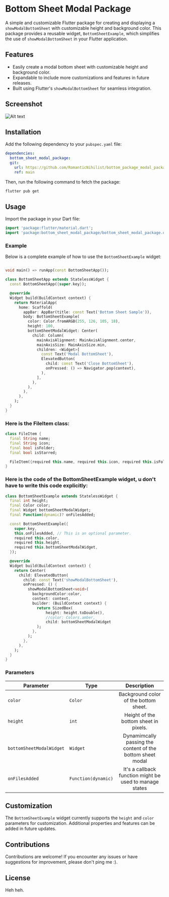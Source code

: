 # Bottom Sheet Modal Package

A simple and customizable Flutter package for creating and displaying a `showModalBottomSheet` with customizable height and background color. This package provides a reusable widget, `BottomSheetExample`, which simplifies the use of `showModalBottomSheet` in your Flutter application.

## Features

- Easily create a modal bottom sheet with customizable height and background color.
- Expandable to include more customizations and features in future releases.
- Built using Flutter's `showModalBottomSheet` for seamless integration.

## Screenshot

![Alt text](https://i.imgur.com/QTtbRMb.png "Bottom Sheet Modal View")

## Installation

Add the following dependency to your `pubspec.yaml` file:

```yaml
dependencies:
  bottom_sheet_modal_package:
  git:
    url: https://github.com/RomanticNihilist/bottom_package_modal_package
    ref: main
```

Then, run the following command to fetch the package:

```bash
flutter pub get
```

## Usage

Import the package in your Dart file:

```dart
import 'package:flutter/material.dart';
import 'package:bottom_sheet_modal_package/bottom_sheet_modal_package.dart';
```

### Example

Below is a complete example of how to use the `BottomSheetExample` widget:

```dart

void main() => runApp(const BottomSheetApp());

class BottomSheetApp extends StatelessWidget {
  const BottomSheetApp({super.key});

  @override
  Widget build(BuildContext context) {
    return MaterialApp(
      home: Scaffold(
        appBar: AppBar(title: const Text('Bottom Sheet Sample')),
        body: BottomSheetExample(
          color: Color.fromARGB(255, 126, 105, 18),
          height: 100,
          bottomSheetModalWidget: Center(
            child: Column(
              mainAxisAlignment: MainAxisAlignment.center,
              mainAxisSize: MainAxisSize.min,
              children: <Widget>[
                const Text('Modal BottomSheet'),
                ElevatedButton(
                  child: const Text('Close BottomSheet'),
                  onPressed: () => Navigator.pop(context),
                ),
              ],
            ),
          ),
        ),
      ),
    );
  }
}

```
### Here is the FileItem class:
```dart
class FileItem {
  final String name;
  final String icon;
  final bool isFolder;
  final bool isStarred;

  FileItem({required this.name, required this.icon, required this.isFolder, required this.isStarred});
}
```
### Here is the code of the BottomSheetExample widget, u don't have to write this code explicitly:
```dart
class BottomSheetExample extends StatelessWidget {
  final int height;
  final Color color;
  final Widget bottomSheetModalWidget;
  final Function(dynamic)? onFilesAdded;

  const BottomSheetExample({
    super.key,
    this.onFilesAdded, // This is an optional parameter.
    required this.color,
    required this.height,
    required this.bottomSheetModalWidget,
  });

  @override
  Widget build(BuildContext context) {
    return Center(
      child: ElevatedButton(
        child: const Text('showModalBottomSheet'),
        onPressed: () {
          showModalBottomSheet<void>(
            backgroundColor:color,
            context: context,
            builder: (BuildContext context) {
              return SizedBox(
                  height: height.toDouble(),
                  //color: Colors.amber,
                  child: bottomSheetModalWidget
              );
            },
          );
        },
      ),
    );
  }
}
```

### Parameters

| Parameter | Type     |                        Description                         |
|-----------|----------|:----------------------------------------------------------:|
| `color`   | `Color`  |           Background color of the bottom sheet.            |
| `height`  | `int`    |           Height of the bottom sheet in pixels.            |
|   `bottomSheetModalWidget`| `Widget` | Dynamimcally passing the content of the bottom sheet modal |
|       `onFilesAdded`                    |  `Function(dynamic)`        |  It's a callback function might be used to manage states   |

## Customization

The `BottomSheetExample` widget currently supports the `height` and `color` parameters for customization. Additional properties and features can be added in future updates.

## Contributions

Contributions are welcome! If you encounter any issues or have suggestions for improvement, please don't ping me :).

## License

Heh heh.